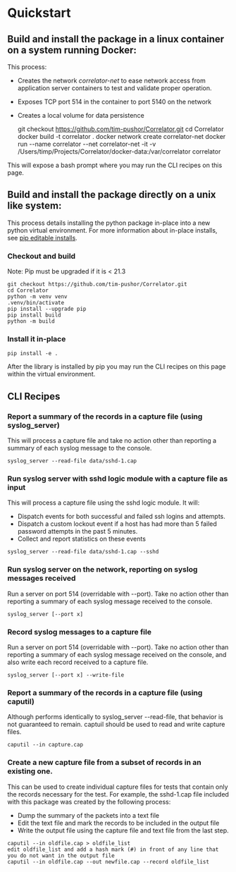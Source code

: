 # Quickstart

## Build and install the package in a linux container on a system running Docker:

This process:
- Creates the network *correlator-net* to ease network access from application server
containers to test and validate proper operation.
- Exposes TCP port 514 in the container to port 5140 on the network
- Creates a local volume for data persistence

    git checkout https://github.com/tim-pushor/Correlator.git
    cd Correlator
    docker build -t correlator .
    docker network create correlator-net
    docker run --name correlator --net correlator-net -it -v /Users/timp/Projects/Correlator/docker-data:/var/correlator correlator

This will expose a bash prompt where you may run the CLI recipes on this page.
 
## Build and install the package directly on a unix like system:

This process details installing the python package in-place into a new python virtual environment. For more
information about in-place installs, see
[pip editable installs](https://pip.pypa.io/en/stable/topics/local-project-installs/#editable-installs "Title").

### Checkout and build

Note: Pip must be upgraded if it is < 21.3

    git checkout https://github.com/tim-pushor/Correlator.git
    cd Correlator
    python -m venv venv
    .venv/bin/activate
    pip install --upgrade pip
    pip install build
    python -m build

### Install it in-place

    pip install -e .

After the library is installed by pip you may run the CLI recipes on this page within the virtual environment.

## CLI Recipes

### Report a summary of the records in a capture file (using syslog_server)
This will process a capture file and take no action other than reporting a summary of each syslog message to the
console.

    syslog_server --read-file data/sshd-1.cap

### Run syslog server with sshd logic module with a capture file as input
This will process a capture file using the sshd logic module. It will:

- Dispatch events for both successful and failed ssh logins and attempts. 
- Dispatch a custom lockout event if a host has had more than 5 failed password attempts in the past 5 minutes.
- Collect and report statistics on these events
    
<!-- -->

    syslog_server --read-file data/sshd-1.cap --sshd

### Run syslog server on the network, reporting on syslog messages received
Run a server on port 514 (overridable with --port). Take no action other than reporting a summary of each syslog
message received to the console.

    syslog_server [--port x]

### Record syslog messages to a capture file
Run a server on port 514 (overridable with --port). Take no action other than reporting a summary of each syslog
message received on the console, and also write each record received to a capture file.

    syslog_server [--port x] --write-file

### Report a summary of the records in a capture file (using caputil)
Although performs identically to syslog_server --read-file, that behavior is not guaranteed to remain. captuil should
be used to read and write capture files.

    caputil --in capture.cap

### Create a new capture file from a subset of records in an existing one.
This can be used to create individual capture files for tests that contain only the records necessary for the test.
For example, the sshd-1.cap file included with this package was created by the following process:

- Dump the summary of the packets into a text file
- Edit the text file and mark the records to be included in the output file
- Write the output file using the capture file and text file from the last step.

<!-- -->

    caputil --in oldfile.cap > oldfile_list
    edit oldfile_list and add a hash mark (#) in front of any line that you do not want in the output file
    caputil --in oldfile.cap --out newfile.cap --record oldfile_list

